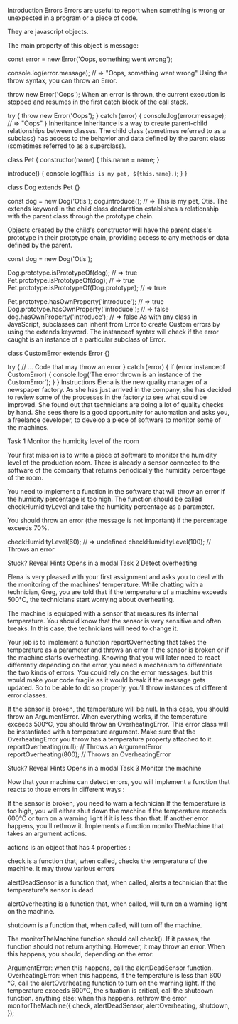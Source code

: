Introduction
Errors
Errors are useful to report when something is wrong or unexpected in a program or a piece of code.

They are javascript objects.

The main property of this object is message:

const error = new Error('Oops, something went wrong');

console.log(error.message);
// => "Oops, something went wrong"
Using the throw syntax, you can throw an Error.

throw new Error('Oops');
When an error is thrown, the current execution is stopped and resumes in the first catch block of the call stack.

try {
  throw new Error('Oops');
} catch (error) {
  console.log(error.message);
  // => "Oops"
}
Inheritance
Inheritance is a way to create parent-child relationships between classes. The child class (sometimes referred to as a subclass) has access to the behavior and data defined by the parent class (sometimes referred to as a superclass).

class Pet {
  constructor(name) {
    this.name = name;
  }

  introduce() {
    console.log(`This is my pet, ${this.name}.`);
  }
}

class Dog extends Pet {}

const dog = new Dog('Otis');
dog.introduce();
// => This is my pet, Otis.
The extends keyword in the child class declaration establishes a relationship with the parent class through the prototype chain.

Objects created by the child's constructor will have the parent class's prototype in their prototype chain, providing access to any methods or data defined by the parent.

const dog = new Dog('Otis');

Dog.prototype.isPrototypeOf(dog); // => true
Pet.prototype.isPrototypeOf(dog); // => true
Pet.prototype.isPrototypeOf(Dog.prototype); // => true

Pet.prototype.hasOwnProperty('introduce'); // => true
Dog.prototype.hasOwnProperty('introduce'); // => false
dog.hasOwnProperty('introduce'); // => false
As with any class in JavaScript, subclasses can inherit from Error to create Custom errors by using the extends keyword. The instanceof syntax will check if the error caught is an instance of a particular subclass of Error.

class CustomError extends Error {}

try {
  // ... Code that may throw an error
} catch (error) {
  if (error instanceof CustomError) {
    console.log('The error thrown is an instance of the CustomError');
  }
}
Instructions
Elena is the new quality manager of a newspaper factory. As she has just arrived in the company, she has decided to review some of the processes in the factory to see what could be improved. She found out that technicians are doing a lot of quality checks by hand. She sees there is a good opportunity for automation and asks you, a freelance developer, to develop a piece of software to monitor some of the machines.

Task 1
Monitor the humidity level of the room

Your first mission is to write a piece of software to monitor the humidity level of the production room. There is already a sensor connected to the software of the company that returns periodically the humidity percentage of the room.

You need to implement a function in the software that will throw an error if the humidity percentage is too high. The function should be called checkHumidityLevel and take the humidity percentage as a parameter.

You should throw an error (the message is not important) if the percentage exceeds 70%.

checkHumidityLevel(60);
// => undefined
checkHumidityLevel(100);
// Throws an error

Stuck? Reveal Hints
Opens in a modal
Task 2
Detect overheating

Elena is very pleased with your first assignment and asks you to deal with the monitoring of the machines' temperature. While chatting with a technician, Greg, you are told that if the temperature of a machine exceeds 500°C, the technicians start worrying about overheating.

The machine is equipped with a sensor that measures its internal temperature. You should know that the sensor is very sensitive and often breaks. In this case, the technicians will need to change it.

Your job is to implement a function reportOverheating that takes the temperature as a parameter and throws an error if the sensor is broken or if the machine starts overheating. Knowing that you will later need to react differently depending on the error, you need a mechanism to differentiate the two kinds of errors. You could rely on the error messages, but this would make your code fragile as it would break if the message gets updated. So to be able to do so properly, you'll throw instances of different error classes.

If the sensor is broken, the temperature will be null. In this case, you should throw an ArgumentError.
When everything works, if the temperature exceeds 500°C, you should throw an OverheatingError. This error class will be instantiated with a temperature argument. Make sure that the OverheatingError you throw has a temperature property attached to it.
reportOverheating(null);
// Throws an ArgumentError
reportOverheating(800);
// Throws an OverheatingError

Stuck? Reveal Hints
Opens in a modal
Task 3
Monitor the machine

Now that your machine can detect errors, you will implement a function that reacts to those errors in different ways :

If the sensor is broken, you need to warn a technician
If the temperature is too high, you will either shut down the machine if the temperature exceeds 600°C or turn on a warning light if it is less than that.
If another error happens, you'll rethrow it.
Implements a function monitorTheMachine that takes an argument actions.

actions is an object that has 4 properties :

check is a function that, when called, checks the temperature of the machine. It may throw various errors

alertDeadSensor is a function that, when called, alerts a technician that the temperature's sensor is dead.

alertOverheating is a function that, when called, will turn on a warning light on the machine.

shutdown is a function that, when called, will turn off the machine.

The monitorTheMachine function should call check(). If it passes, the function should not return anything. However, it may throw an error. When this happens, you should, depending on the error:

ArgumentError: when this happens, call the alertDeadSensor function.
OverheatingError: when this happens, if the temperature is less than 600 °C, call the alertOverheating function to turn on the warning light. If the temperature exceeds 600°C, the situation is critical, call the shutdown function.
anything else: when this happens, rethrow the error
monitorTheMachine({
  check,
  alertDeadSensor,
  alertOverheating,
  shutdown,
});